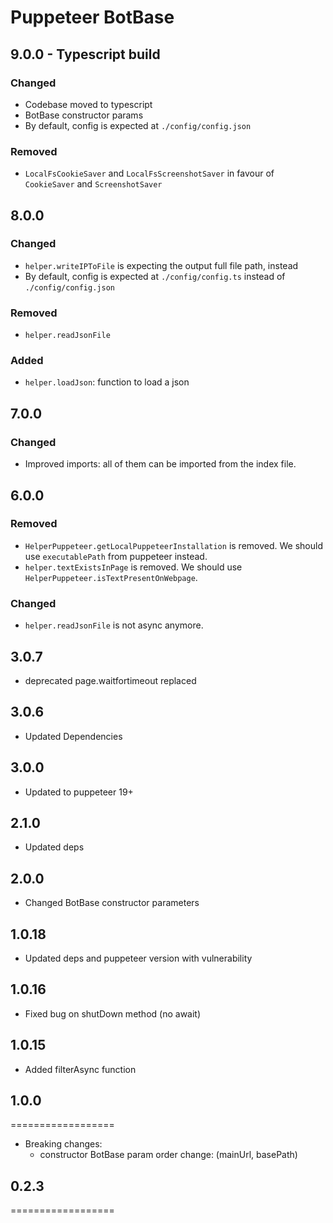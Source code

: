 # Puppeteer BotBase

## 9.0.0 - Typescript build

### Changed

- Codebase moved to typescript
- BotBase constructor params
- By default, config is expected at `./config/config.json`

### Removed

- `LocalFsCookieSaver` and `LocalFsScreenshotSaver` in favour of `CookieSaver` and `ScreenshotSaver`

## 8.0.0

### Changed

- `helper.writeIPToFile` is expecting the output full file path, instead
- By default, config is expected at `./config/config.ts` instead of `./config/config.json`

### Removed

- `helper.readJsonFile`

### Added

- `helper.loadJson`: function to load a json

## 7.0.0

### Changed

- Improved imports: all of them can be imported from the index file.

## 6.0.0

### Removed

- `HelperPuppeteer.getLocalPuppeteerInstallation` is removed. We should use `executablePath` from puppeteer instead.
- `helper.textExistsInPage` is removed. We should use `HelperPuppeteer.isTextPresentOnWebpage`.

### Changed

- `helper.readJsonFile` is not async anymore.

## 3.0.7

- deprecated page.waitfortimeout replaced

## 3.0.6

- Updated Dependencies

## 3.0.0

- Updated to puppeteer 19+

## 2.1.0

- Updated deps

## 2.0.0

- Changed BotBase constructor parameters

## 1.0.18

- Updated deps and puppeteer version with vulnerability

## 1.0.16

- Fixed bug on shutDown method (no await)

## 1.0.15

- Added filterAsync function

## 1.0.0

==================

- Breaking changes:
  - constructor BotBase param order change: (mainUrl, basePath)

## 0.2.3

==================
